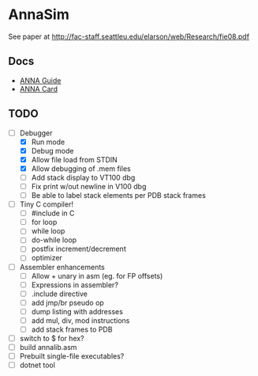 # AnnaSim

See paper at http://fac-staff.seattleu.edu/elarson/web/Research/fie08.pdf

## Docs

* [ANNA Guide](docs/ANNA_Guide.pdf)
* [ANNA Card](docs/ANNA_Card.pdf)

## TODO

- [ ] Debugger
    - [X] Run mode
    - [X] Debug mode
    - [X] Allow file load from STDIN
    - [X] Allow debugging of .mem files
    - [ ] Add stack display to VT100 dbg
    - [ ] Fix print w/out newline in V100 dbg
    - [ ] Be able to label stack elements per PDB stack frames
- [ ] Tiny C compiler!
    - [ ] #include in C
    - [ ] for loop
    - [ ] while loop
    - [ ] do-while loop
    - [ ] postfix increment/decrement
    - [ ] optimizer
- [ ] Assembler enhancements
    - [ ] Allow + unary in asm (eg. for FP offsets)
    - [ ] Expressions in assembler?
    - [ ] .include directive
    - [ ] add jmp/br pseudo op
    - [ ] dump listing with addresses
    - [ ] add mul, div, mod instructions
    - [ ] add stack frames to PDB
- [ ] switch to $ for hex?
- [ ] build annalib.asm
- [ ] Prebuilt single-file executables?
- [ ] dotnet tool
